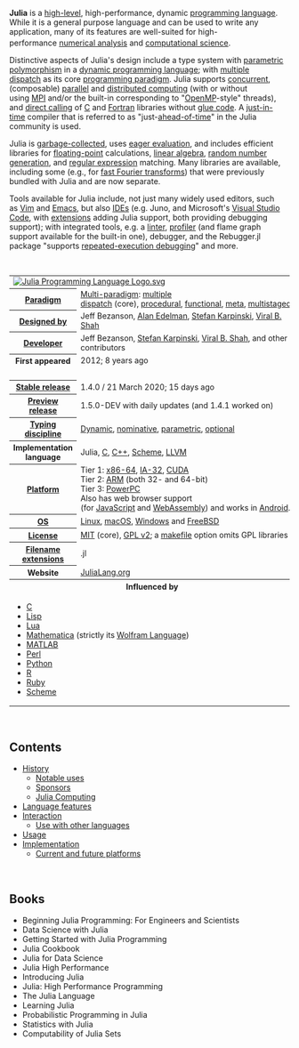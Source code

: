 <p><strong>Julia</strong>&nbsp;is a&nbsp;<a title="High-level programming language" href="https://en.wikipedia.org/wiki/High-level_programming_language">high-level</a>, high-performance, dynamic&nbsp;<a title="Programming language" href="https://en.wikipedia.org/wiki/Programming_language">programming language</a>. While it is a general purpose language and can be used to write any application, many of its features are well-suited for high-performance&nbsp;<a title="Numerical analysis" href="https://en.wikipedia.org/wiki/Numerical_analysis">numerical analysis</a>&nbsp;and&nbsp;<a title="Computational science" href="https://en.wikipedia.org/wiki/Computational_science">computational science</a>.<sup id="cite_ref-17" class="reference"></sup></p>
<p>Distinctive aspects of Julia's design include a type system with&nbsp;<a title="Parametric polymorphism" href="https://en.wikipedia.org/wiki/Parametric_polymorphism">parametric polymorphism</a>&nbsp;in a&nbsp;<a title="Dynamic programming language" href="https://en.wikipedia.org/wiki/Dynamic_programming_language">dynamic programming language</a>; with&nbsp;<a title="Multiple dispatch" href="https://en.wikipedia.org/wiki/Multiple_dispatch">multiple dispatch</a>&nbsp;as its core&nbsp;<a title="Programming paradigm" href="https://en.wikipedia.org/wiki/Programming_paradigm">programming paradigm</a>. Julia supports&nbsp;<a title="Concurrent computing" href="https://en.wikipedia.org/wiki/Concurrent_computing">concurrent</a>, (composable)&nbsp;<a title="Parallel computing" href="https://en.wikipedia.org/wiki/Parallel_computing">parallel</a>&nbsp;and&nbsp;<a title="Distributed computing" href="https://en.wikipedia.org/wiki/Distributed_computing">distributed computing</a>&nbsp;(with or without using&nbsp;<a title="Message Passing Interface" href="https://en.wikipedia.org/wiki/Message_Passing_Interface">MPI</a>&nbsp;and/or the built-in corresponding&nbsp;to "<a title="OpenMP" href="https://en.wikipedia.org/wiki/OpenMP">OpenMP</a>-style" threads), and&nbsp;<a title="Foreign function interface" href="https://en.wikipedia.org/wiki/Foreign_function_interface">direct calling</a>&nbsp;of&nbsp;<a title="C (programming language)" href="https://en.wikipedia.org/wiki/C_(programming_language)">C</a>&nbsp;and&nbsp;<a title="Fortran" href="https://en.wikipedia.org/wiki/Fortran">Fortran</a>&nbsp;libraries without&nbsp;<a title="Adapter pattern" href="https://en.wikipedia.org/wiki/Adapter_pattern#gluecode">glue code</a>. A&nbsp;<a title="Just-in-time compilation" href="https://en.wikipedia.org/wiki/Just-in-time_compilation">just-in-time</a>&nbsp;compiler that is referred to as "just-<a title="Ahead-of-time compilation" href="https://en.wikipedia.org/wiki/Ahead-of-time_compilation">ahead-of-time</a>"&nbsp;in the Julia community is used.</p>
<p>Julia is&nbsp;<a title="Garbage collection (computer science)" href="https://en.wikipedia.org/wiki/Garbage_collection_(computer_science)">garbage-collected</a>,&nbsp;uses&nbsp;<a title="Eager evaluation" href="https://en.wikipedia.org/wiki/Eager_evaluation">eager evaluation</a>, and includes efficient libraries for&nbsp;<a class="mw-redirect" title="Floating-point" href="https://en.wikipedia.org/wiki/Floating-point">floating-point</a>&nbsp;calculations,&nbsp;<a title="Linear algebra" href="https://en.wikipedia.org/wiki/Linear_algebra">linear algebra</a>,&nbsp;<a title="Random number generation" href="https://en.wikipedia.org/wiki/Random_number_generation">random number generation</a>, and&nbsp;<a title="Regular expression" href="https://en.wikipedia.org/wiki/Regular_expression">regular expression</a>&nbsp;matching. Many libraries are available, including some (e.g., for&nbsp;<a title="Fast Fourier transform" href="https://en.wikipedia.org/wiki/Fast_Fourier_transform">fast Fourier transforms</a>) that were previously bundled with Julia and are now separate.</p>
<p>Tools available for Julia include, not just many widely used editors, such as&nbsp;<a title="Vim (text editor)" href="https://en.wikipedia.org/wiki/Vim_(text_editor)">Vim</a>&nbsp;and&nbsp;<a title="Emacs" href="https://en.wikipedia.org/wiki/Emacs">Emacs</a>, but also&nbsp;<a title="Integrated development environment" href="https://en.wikipedia.org/wiki/Integrated_development_environment">IDEs</a>&nbsp;(e.g. Juno, and Microsoft's&nbsp;<a title="Visual Studio Code" href="https://en.wikipedia.org/wiki/Visual_Studio_Code">Visual Studio Code</a>, with&nbsp;<a title="Plug-in (computing)" href="https://en.wikipedia.org/wiki/Plug-in_(computing)">extensions</a>&nbsp;adding Julia support, both providing debugging support); with integrated tools, e.g. a&nbsp;<a title="Lint (software)" href="https://en.wikipedia.org/wiki/Lint_(software)">linter</a>,&nbsp;<a title="Profiling (computer programming)" href="https://en.wikipedia.org/wiki/Profiling_(computer_programming)">profiler</a>&nbsp;(and flame graph support available&nbsp;for the built-in one), debugger,&nbsp;and the Rebugger.jl package "supports&nbsp;<a title="Interactive programming" href="https://en.wikipedia.org/wiki/Interactive_programming">repeated-execution debugging</a>"&nbsp;and more.</p>

</br>
<table class="infobox vevent">
<tbody>
<tr>
<td colspan="2"><a class="image" href="1.png"><img src="1.png" srcset="1.png" alt="Julia Programming Language Logo.svg" width="220" height="142" data-file-width="512" data-file-height="330" /></a></td>
</tr>
<tr>
<th scope="row"><a title="Programming paradigm" href="https://en.wikipedia.org/wiki/Programming_paradigm">Paradigm</a></th>
<td><a class="mw-redirect" title="Multi-paradigm programming language" href="https://en.wikipedia.org/wiki/Multi-paradigm_programming_language">Multi-paradigm</a>:&nbsp;<a title="Multiple dispatch" href="https://en.wikipedia.org/wiki/Multiple_dispatch">multiple dispatch</a>&nbsp;(core),&nbsp;<a title="Procedural programming" href="https://en.wikipedia.org/wiki/Procedural_programming">procedural</a>,&nbsp;<a title="Functional programming" href="https://en.wikipedia.org/wiki/Functional_programming">functional</a>,&nbsp;<a title="Metaprogramming" href="https://en.wikipedia.org/wiki/Metaprogramming">meta</a>,&nbsp;<a class="mw-redirect" title="Multistaged programming" href="https://en.wikipedia.org/wiki/Multistaged_programming">multistaged</a></td>
</tr>
<tr>
<th scope="row"><a title="Software design" href="https://en.wikipedia.org/wiki/Software_design">Designed&nbsp;by</a></th>
<td>Jeff Bezanson,&nbsp;<a title="Alan Edelman" href="https://en.wikipedia.org/wiki/Alan_Edelman">Alan Edelman</a>,&nbsp;<a title="Stefan Karpinski" href="https://en.wikipedia.org/wiki/Stefan_Karpinski">Stefan Karpinski</a>,&nbsp;<a title="Viral B. Shah" href="https://en.wikipedia.org/wiki/Viral_B._Shah">Viral B. Shah</a></td>
</tr>
<tr>
<th scope="row"><a class="mw-redirect" title="Software developer" href="https://en.wikipedia.org/wiki/Software_developer">Developer</a></th>
<td class="organiser">Jeff Bezanson,&nbsp;<a title="Stefan Karpinski" href="https://en.wikipedia.org/wiki/Stefan_Karpinski">Stefan Karpinski</a>,&nbsp;<a title="Viral B. Shah" href="https://en.wikipedia.org/wiki/Viral_B._Shah">Viral B. Shah</a>, and other contributors</td>
</tr>
<tr>
<th scope="row">First&nbsp;appeared</th>
<td>2012<span class="noprint">; 8&nbsp;years ago</span></td>
</tr>
<tr>
<td colspan="2">&nbsp;</td>
</tr>
<tr>
<th scope="row"><a title="Software release life cycle" href="https://en.wikipedia.org/wiki/Software_release_life_cycle">Stable release</a></th>
<td>
<div>1.4.0&nbsp;/ 21&nbsp;March 2020<span class="noprint">; 15 days ago</span></div>
</td>
</tr>
<tr>
<th scope="row"><a title="Software release life cycle" href="https://en.wikipedia.org/wiki/Software_release_life_cycle">Preview release</a></th>
<td>
<div>1.5.0-DEV with daily updates (and 1.4.1 worked on)</div>
</td>
</tr>
<tr>
<th scope="row"><a title="Type system" href="https://en.wikipedia.org/wiki/Type_system">Typing discipline</a></th>
<td><a title="Dynamic programming language" href="https://en.wikipedia.org/wiki/Dynamic_programming_language">Dynamic</a>,&nbsp;<a title="Nominal type system" href="https://en.wikipedia.org/wiki/Nominal_type_system">nominative</a>,&nbsp;<a title="Parametric polymorphism" href="https://en.wikipedia.org/wiki/Parametric_polymorphism">parametric</a>,&nbsp;<a class="mw-redirect" title="Optional typing" href="https://en.wikipedia.org/wiki/Optional_typing">optional</a></td>
</tr>
<tr>
<th scope="row">Implementation language</th>
<td>Julia,&nbsp;<a title="C (programming language)" href="https://en.wikipedia.org/wiki/C_(programming_language)">C</a>,&nbsp;<a title="C++" href="https://en.wikipedia.org/wiki/C%2B%2B">C++</a>,&nbsp;<a title="Scheme (programming language)" href="https://en.wikipedia.org/wiki/Scheme_(programming_language)">Scheme</a>,&nbsp;<a title="LLVM" href="https://en.wikipedia.org/wiki/LLVM">LLVM</a></td>
</tr>
<tr>
<th scope="row"><a title="Computing platform" href="https://en.wikipedia.org/wiki/Computing_platform">Platform</a></th>
<td>Tier&nbsp;1:&nbsp;<a title="X86-64" href="https://en.wikipedia.org/wiki/X86-64">x86-64</a>,&nbsp;<a title="IA-32" href="https://en.wikipedia.org/wiki/IA-32">IA-32</a>,&nbsp;<a title="CUDA" href="https://en.wikipedia.org/wiki/CUDA">CUDA</a><br />Tier&nbsp;2:&nbsp;<a title="ARM architecture" href="https://en.wikipedia.org/wiki/ARM_architecture">ARM</a>&nbsp;(both 32- and 64-bit)<br />Tier&nbsp;3:&nbsp;<a title="PowerPC" href="https://en.wikipedia.org/wiki/PowerPC">PowerPC</a><br />Also has web browser support (for&nbsp;<a title="JavaScript" href="https://en.wikipedia.org/wiki/JavaScript">JavaScript</a>&nbsp;and&nbsp;<a title="WebAssembly" href="https://en.wikipedia.org/wiki/WebAssembly">WebAssembly</a>)&nbsp;and works in&nbsp;<a title="Android (operating system)" href="https://en.wikipedia.org/wiki/Android_(operating_system)">Android</a>.</td>
</tr>
<tr>
<th scope="row"><a title="Operating system" href="https://en.wikipedia.org/wiki/Operating_system">OS</a></th>
<td><a title="Linux" href="https://en.wikipedia.org/wiki/Linux">Linux</a>,&nbsp;<a title="MacOS" href="https://en.wikipedia.org/wiki/MacOS">macOS</a>,&nbsp;<a title="Microsoft Windows" href="https://en.wikipedia.org/wiki/Microsoft_Windows">Windows</a>&nbsp;and&nbsp;<a title="FreeBSD" href="https://en.wikipedia.org/wiki/FreeBSD">FreeBSD</a></td>
</tr>
<tr>
<th scope="row"><a title="Software license" href="https://en.wikipedia.org/wiki/Software_license">License</a></th>
<td><a title="MIT License" href="https://en.wikipedia.org/wiki/MIT_License">MIT</a>&nbsp;(core),&nbsp;<a class="mw-redirect" title="General Public Licence" href="https://en.wikipedia.org/wiki/General_Public_Licence">GPL v2</a>;&nbsp;a&nbsp;<a title="Makefile" href="https://en.wikipedia.org/wiki/Makefile">makefile</a>&nbsp;option omits GPL libraries</td>
</tr>
<tr>
<th scope="row"><a title="Filename extension" href="https://en.wikipedia.org/wiki/Filename_extension">Filename extensions</a></th>
<td>.jl</td>
</tr>
<tr>
<th scope="row">Website</th>
<td><span class="official-website"><span class="url"><a class="external text" href="https://julialang.org/" rel="nofollow">JuliaLang.org</a></span></span></td>
</tr>
<tr>
<th colspan="2">Influenced by</th>
</tr>
<tr>
<td colspan="2">
<div class="hlist">
<ul>
<li><a title="C (programming language)" href="https://en.wikipedia.org/wiki/C_(programming_language)">C</a></li>
<li><a title="Lisp (programming language)" href="https://en.wikipedia.org/wiki/Lisp_(programming_language)">Lisp</a></li>
<li><a title="Lua (programming language)" href="https://en.wikipedia.org/wiki/Lua_(programming_language)">Lua</a></li>
<li><a class="mw-redirect" title="Mathematica" href="https://en.wikipedia.org/wiki/Mathematica">Mathematica</a>&nbsp;(strictly its&nbsp;<a title="Wolfram Language" href="https://en.wikipedia.org/wiki/Wolfram_Language">Wolfram Language</a>)</li>
<li><a title="MATLAB" href="https://en.wikipedia.org/wiki/MATLAB">MATLAB</a></li>
<li><a title="Perl" href="https://en.wikipedia.org/wiki/Perl">Perl</a></li>
<li><a title="Python (programming language)" href="https://en.wikipedia.org/wiki/Python_(programming_language)">Python</a></li>
<li><a title="R (programming language)" href="https://en.wikipedia.org/wiki/R_(programming_language)">R</a></li>
<li><a title="Ruby (programming language)" href="https://en.wikipedia.org/wiki/Ruby_(programming_language)">Ruby</a></li>
<li><a title="Scheme (programming language)" href="https://en.wikipedia.org/wiki/Scheme_(programming_language)">Scheme</a></li>
</ul>
</div>
</td>
</tr>
</tbody>
</table>
</br>
<div class="toctitle" dir="ltr" lang="en">
<h2 id="mw-toc-heading">Contents</h2>
<label class="toctogglelabel" for="toctogglecheckbox"></label></div>
<ul>
<li class="toclevel-1 tocsection-1"><a href="#History"><span class="toctext">History</span></a>
<ul>
<li class="toclevel-2 tocsection-2"><a href="#Notable_uses"><span class="toctext">Notable uses</span></a></li>
<li class="toclevel-2 tocsection-3"><a href="#Sponsors"><span class="toctext">Sponsors</span></a></li>
<li class="toclevel-2 tocsection-4"><a href="#Julia_Computing"><span class="toctext">Julia Computing</span></a></li>
</ul>
</li>
<li class="toclevel-1 tocsection-5"><a href="#Language_features"><span class="toctext">Language features</span></a></li>
<li class="toclevel-1 tocsection-6"><a href="#Interaction"><span class="toctext">Interaction</span></a>
<ul>
<li class="toclevel-2 tocsection-7"><a href="#Use_with_other_languages"><span class="toctext">Use with other languages</span></a></li>
</ul>
</li>
<li class="toclevel-1 tocsection-8"><a href="#Usage"><span class="toctext">Usage</span></a></li>
<li class="toclevel-1 tocsection-9"><a href="#Implementation"><span class="toctext">Implementation</span></a>
<ul>
<li class="toclevel-2 tocsection-10"><a href="#Current_and_future_platforms"><span class="toctext">Current and future platforms</span></a></li>
</ul>
</li>
</ul>








</br>



<h2 id= "Books">Books </h2>




<ul>
                <li><a target="_blank" href="https://github.com/manjunath5496/Julia-Programming-Books/blob/master/jul(1).pdf" style="text-decoration:none;">Beginning Julia Programming: For Engineers and Scientists  </a></li>
                <li><a target="_blank" href="https://github.com/manjunath5496/Julia-Programming-Books/blob/master/jul(2).pdf" style="text-decoration:none;">Data Science with Julia</a></li>
                <li><a target="_blank" href="https://github.com/manjunath5496/Julia-Programming-Books/blob/master/jul(3).pdf" style="text-decoration:none;">Getting Started with Julia Programming</a></li>
                <li><a target="_blank" href="https://github.com/manjunath5496/Julia-Programming-Books/blob/master/jul(4).pdf" style="text-decoration:none;">Julia Cookbook</a></li>
                <li><a target="_blank" href="https://github.com/manjunath5496/Julia-Programming-Books/blob/master/jul(5).pdf" style="text-decoration:none;">Julia for Data Science</a></li>
                <li><a target="_blank" href="https://github.com/manjunath5496/Julia-Programming-Books/blob/master/jul(6).pdf" style="text-decoration:none;">Julia High Performance</a></li>
                <li><a target="_blank" href="https://github.com/manjunath5496/Julia-Programming-Books/blob/master/jul(7).pdf" style="text-decoration:none;">Introducing Julia</a></li>
                <li><a target="_blank" href="https://github.com/manjunath5496/Julia-Programming-Books/blob/master/jul(8).pdf" style="text-decoration:none;">Julia: High Performance Programming</a></li>
                <li><a target="_blank" href="https://github.com/manjunath5496/Julia-Programming-Books/blob/master/jul(9).pdf" style="text-decoration:none;">The Julia Language</a></li>

 <li><a target="_blank" href="https://github.com/manjunath5496/Julia-Programming-Books/blob/master/jul(11).pdf" style="text-decoration:none;"> Learning Julia </a></li>
                <li><a target="_blank" href="https://github.com/manjunath5496/Julia-Programming-Books/blob/master/jul(12).pdf" style="text-decoration:none;">Probabilistic Programming in Julia</a></li>
                <li><a target="_blank" href="https://github.com/manjunath5496/Julia-Programming-Books/blob/master/jul(13).pdf" style="text-decoration:none;">Statistics with Julia</a></li>
                <li><a target="_blank" href="https://github.com/manjunath5496/Julia-Programming-Books/blob/master/jul(14).pdf" style="text-decoration:none;">Computability of Julia Sets</a></li>
                
	
	
	
</ul>
